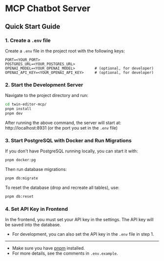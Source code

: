 
# MCP Chatbot Server

## Quick Start Guide

### 1. Create a `.env` file
Create a `.env` file in the project root with the following keys:

```
PORT=<YOUR_PORT>
POSTGRES_URL=<YOUR_POSTGRES_URL>
OPENAI_MODEL=<YOUR_OPENAI_MODEL>         # (optional, for developer)
OPENAI_API_KEY=<YOUR_OPENAI_API_KEY>     # (optional, for developer)
```

### 2. Start the Development Server
Navigate to the project directory and run:

```bash
cd twin-editor-mcp/
pnpm install
pnpm dev
```

After running the above command, the server will start at:
http://localhost:8931
(or the port you set in the `.env` file)



### 3. Start PostgreSQL with Docker and Run Migrations
If you don't have PostgreSQL running locally, you can start it with:

```bash
pnpm docker:pg
```

Then run database migrations:

```bash
pnpm db:migrate
```

To reset the database (drop and recreate all tables), use:

```bash
pnpm db:reset
```

### 4. Set API Key in Frontend
In the frontend, you must set your API key in the settings. The API key will be saved into the database.

- For development, you can also set the API key in the `.env` file in step 1.

---

- Make sure you have [pnpm](https://pnpm.io/) installed.
- For more details, see the comments in `.env.example`.
